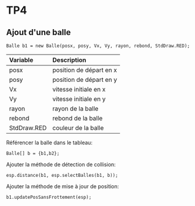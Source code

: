 # TP4 
## Ajout d'une balle
    Balle b1 = new Balle(posx, posy, Vx, Vy, rayon, rebond, StdDraw.RED);

|Variable| Description          |
|:-----|:-------------------------|
|posx | position de départ en x |
|posy | position de départ en y |
|Vx   | vitesse initiale en x   |
|Vy   | vitesse initiale en y   |
|rayon | rayon de la balle |
|rebond | rebond de la balle |
|StdDraw.RED | couleur de la balle |

Référencer la balle dans le tableau:

    Balle[] b = {b1,b2};

Ajouter la méthode de détection de collision:

    esp.distance(b1, esp.selectBalles(b1, b));

Ajouter la méthode de mise à jour de position:

    b1.updatePosSansFrottement(esp);
